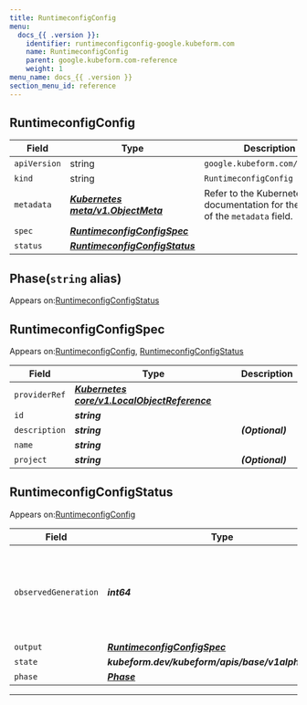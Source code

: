 ```yaml
---
title: RuntimeconfigConfig
menu:
  docs_{{ .version }}:
    identifier: runtimeconfigconfig-google.kubeform.com
    name: RuntimeconfigConfig
    parent: google.kubeform.com-reference
    weight: 1
menu_name: docs_{{ .version }}
section_menu_id: reference
---
```


## RuntimeconfigConfig
| Field | Type | Description |
| ------ | ----- | ----------- |
| `apiVersion` | string | `google.kubeform.com/v1alpha1` |
|    `kind` | string | `RuntimeconfigConfig` |
| `metadata` | ***[Kubernetes meta/v1.ObjectMeta](https://v1-18.docs.kubernetes.io/docs/reference/generated/kubernetes-api/v1.18/#objectmeta-v1-meta)***|Refer to the Kubernetes API documentation for the fields of the `metadata` field.|
| `spec` | ***[RuntimeconfigConfigSpec](#runtimeconfigconfigspec)***||
| `status` | ***[RuntimeconfigConfigStatus](#runtimeconfigconfigstatus)***||
## Phase(`string` alias)

Appears on:[RuntimeconfigConfigStatus](#runtimeconfigconfigstatus)

## RuntimeconfigConfigSpec

Appears on:[RuntimeconfigConfig](#runtimeconfigconfig), [RuntimeconfigConfigStatus](#runtimeconfigconfigstatus)

| Field | Type | Description |
| ------ | ----- | ----------- |
| `providerRef` | ***[Kubernetes core/v1.LocalObjectReference](https://v1-18.docs.kubernetes.io/docs/reference/generated/kubernetes-api/v1.18/#localobjectreference-v1-core)***||
| `id` | ***string***||
| `description` | ***string***| ***(Optional)*** |
| `name` | ***string***||
| `project` | ***string***| ***(Optional)*** |
## RuntimeconfigConfigStatus

Appears on:[RuntimeconfigConfig](#runtimeconfigconfig)

| Field | Type | Description |
| ------ | ----- | ----------- |
| `observedGeneration` | ***int64***| ***(Optional)*** Resource generation, which is updated on mutation by the API Server.|
| `output` | ***[RuntimeconfigConfigSpec](#runtimeconfigconfigspec)***| ***(Optional)*** |
| `state` | ***kubeform.dev/kubeform/apis/base/v1alpha1.State***| ***(Optional)*** |
| `phase` | ***[Phase](#phase)***| ***(Optional)*** |
---
